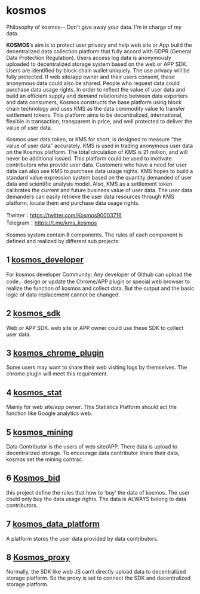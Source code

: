 # kosmos
Philosophy of kosmos-- Don't give away your data. I'm in charge of my data.

**KOSMOS**’s aim is to protect user privacy and help web site or App build the decentralized data collection platform that fully accord with GDPR (General Data Protection Regulation). Users access log data is anonymously uploaded to decentralized storage system based on the web or APP SDK. Users are identified by block chain wallet uniquely. The use privacy will be fully protected. If web site/app owner and their users consent, these anonymous data could also be shared. People who request data could purchase data usage rights. In order to reflect the value of user data and build an efficient supply and demand relationship between data exporters and data consumers, Kosmos constructs the base platform using block chain technology and uses KMS as the data commodity value to transfer settlement tokens. This platform aims to be decentralized, international, flexible in transaction, transparent in price, and well protected to deliver the value of user data.

Kosmos user data token, or KMS for short, is designed to measure “the value of user data” accurately. KMS is used in trading anonymous user data on the Kosmos platform. The total circulation of KMS is 21 million, and will never be additional issued. This platform could be used to motivate contributors who provide user data. Customers who have a need for user data can also use KMS to purchase data usage rights. KMS hopes to build a standard value expression system based on the quantity demanded of user data and scientific analysis model. Also, KMS as a settlement token calibrates the current and future business value of user data. The user data demanders can easily retrieve the user data resources through KMS platform, locate them and purchase data usage rights. 

Ttwitter：https://twitter.com/Kosmos90003716   
  Telegram：https://t.me/kms_kosmos

Kosmos system contain 8 components. The rules of each component is defined and realized by different sub projects:

## 1 [kosmos_developer](https://github.com/cryptokosmos/kosmos_developer)  
  For kosmos developer Community: Any developer of Github can upload the code，design or update the Chrome/APP plugin or special web browser to realize the function of kosmos and collect data. But the output and the basic logic of data replacement cannot be changed. 

## 2 [kosmos_sdk](https://github.com/cryptokosmos/kosmos_sdk) 
Web or APP SDK. web site or APP owner could use these SDK to collect user data. 

## 3 [kosmos_chrome_plugin](https://github.com/cryptokosmos/kosmos_chrome_plugin)
Some users may want to share their web visiting logs by themselves. The chrome plugin will meet this requirement. 

## 4 [kosmos_stat](https://github.com/cryptokosmos/kosmos_stat)
Mainly for web site/app owner. This Statistics Platform should act the function like Google analytics web. 

## 5 [kosmos_mining](https://github.com/cryptokosmos/kosmos_mining)
Data Contributor is the users of web site/APP. There data is upload to decentralized storage. To encourage data contributor share their data, kosmos set the mining contrac.

## 6 [Kosmos_bid](https://github.com/cryptokosmos/kosmos_bid)
this project define the rules that how to ‘buy’ the data of kosmos. The user could only buy the data usage rights. The data is ALWAYS belong to data contributors.

## 7 [kosmos_data_platform](https://github.com/cryptokosmos/kosmos_data_platform)
A platform stores the user data provided by data contributors.

## 8 [Kosmos_proxy](https://github.com/cryptokosmos/kosmos_proxy)
Normally, the SDK like web JS can’t directly upload data to decentralized storage platform. So the proxy is set to connect the SDK and decentralized storage platform. 


